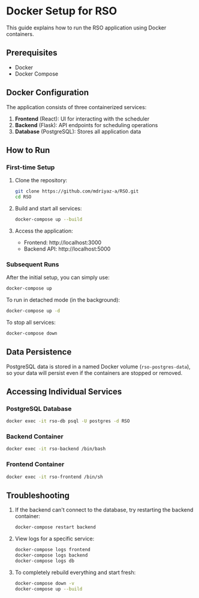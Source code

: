# Docker Setup for RSO

This guide explains how to run the RSO application using Docker containers.

## Prerequisites

- Docker
- Docker Compose

## Docker Configuration

The application consists of three containerized services:

1. **Frontend** (React): UI for interacting with the scheduler
2. **Backend** (Flask): API endpoints for scheduling operations
3. **Database** (PostgreSQL): Stores all application data

## How to Run

### First-time Setup

1. Clone the repository:
   ```bash
   git clone https://github.com/mdriyaz-a/RSO.git
   cd RSO
   ```

2. Build and start all services:
   ```bash
   docker-compose up --build
   ```

3. Access the application:
   - Frontend: http://localhost:3000
   - Backend API: http://localhost:5000

### Subsequent Runs

After the initial setup, you can simply use:
```bash
docker-compose up
```

To run in detached mode (in the background):
```bash
docker-compose up -d
```

To stop all services:
```bash
docker-compose down
```

## Data Persistence

PostgreSQL data is stored in a named Docker volume (`rso-postgres-data`), so your data will persist even if the containers are stopped or removed.

## Accessing Individual Services

### PostgreSQL Database

```bash
docker exec -it rso-db psql -U postgres -d RSO
```

### Backend Container

```bash
docker exec -it rso-backend /bin/bash
```

### Frontend Container

```bash
docker exec -it rso-frontend /bin/sh
```

## Troubleshooting

1. If the backend can't connect to the database, try restarting the backend container:
   ```bash
   docker-compose restart backend
   ```

2. View logs for a specific service:
   ```bash
   docker-compose logs frontend
   docker-compose logs backend
   docker-compose logs db
   ```

3. To completely rebuild everything and start fresh:
   ```bash
   docker-compose down -v
   docker-compose up --build
   ```
